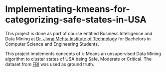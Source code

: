 # Implementating-kmeans-for-categorizing-safe-states-in-USA

This project is done as part of course entitled Business Intelligence and Data Mining at [Dr. Jivraj Mehta Institute of Technology](https://www.djmit.ac.in/) for Bachelors in Computer Science and Engineering Students.

This project implements concepts of k-Means an unsupervised Data Mining algorithm to cluster states of USA being Safe, Moderate or Critical. The dataset from [FBI](https://ucr.fbi.gov/crime-in-the-u.s/2015/crime-in-the-u.s.-2015/tables/table-4/) was used as ground truth.
